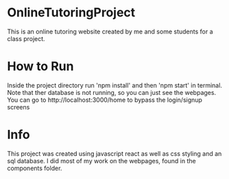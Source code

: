 # OnlineTutoringProject
This is an online tutoring website created by me and some students for a class project.
# How to Run
Inside the project directory run 'npm install' and then 'npm start' in terminal.
Note that ther database is not running, so you can just see the webpages.
You can go to http://localhost:3000/home to bypass the login/signup screens
# Info
This project was created using javascript react as well as css styling and an sql database.
I did most of my work on the webpages, found in the components folder.

